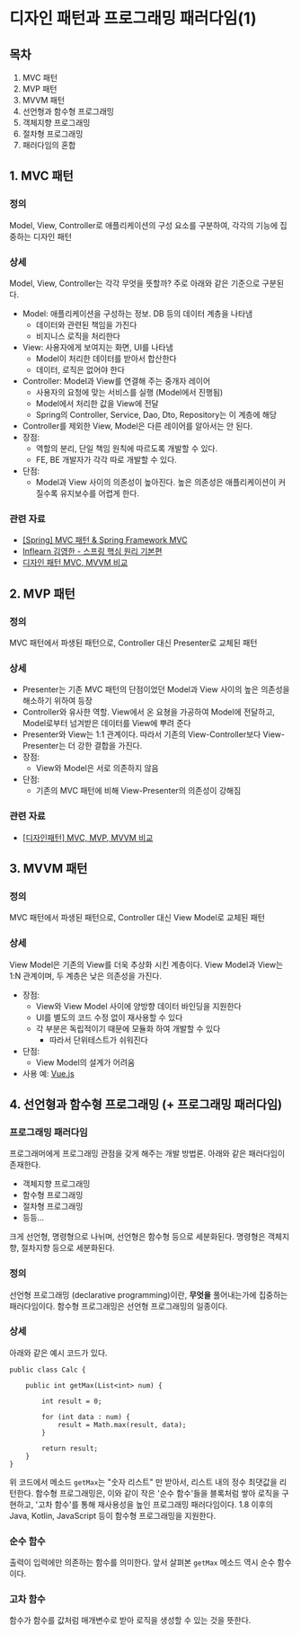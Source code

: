 # 디자인 패턴과 프로그래밍 패러다임(1)

## 목차

1. MVC 패턴
2. MVP 패턴
3. MVVM 패턴
4. 선언형과 함수형 프로그래밍
5. 객체지향 프로그래밍
6. 절차형 프로그래밍
7. 패러다임의 혼합

## 1. MVC 패턴

### 정의

Model, View, Controller로 애플리케이션의 구성 요소를 구분하여, 각각의 기능에 집중하는 디자인 패턴

### 상세

Model, View, Controller는 각각 무엇을 뜻할까? 주로 아래와 같은 기준으로 구분된다.

- Model: 애플리케이션을 구성하는 정보. DB 등의 데이터 계층을 나타냄
  - 데이터와 관련된 책임을 가진다
  - 비지니스 로직을 처리한다
- View: 사용자에게 보여지는 화면, UI를 나타냄
  - Model이 처리한 데이터를 받아서 합산한다
  - 데이터, 로직은 없어야 한다
- Controller: Model과 View를 연결해 주는 중개자 레이어
  - 사용자의 요청에 맞는 서비스를 실행 (Model에서 진행됨)
  - Model에서 처리한 값을 View에 전달
  - Spring의 Controller, Service, Dao, Dto, Repository는 이 계층에 해당
- Controller를 제외한 View, Model은 다른 레이어를 알아서는 안 된다.
- 장점:
  - 역할의 분리, 단일 책임 원칙에 따르도록 개발할 수 있다.
  - FE, BE 개발자가 각각 따로 개발할 수 있다.
- 단점:
  - Model과 View 사이의 의존성이 높아진다. 높은 의존성은 애플리케이션이 커질수록 유지보수를 어렵게 한다.

### 관련 자료

- [[Spring] MVC 패턴 & Spring Framework MVC](https://aridom.tistory.com/61)
- [Inflearn 김영한 - 스프링 핵심 원리 기본편](https://www.inflearn.com/course/%EC%8A%A4%ED%94%84%EB%A7%81-%ED%95%B5%EC%8B%AC-%EC%9B%90%EB%A6%AC-%EA%B8%B0%EB%B3%B8%ED%8E%B8)
- [디자인 패턴 MVC, MVVM 비교](https://donggyu9410.medium.com/%EB%94%94%EC%9E%90%EC%9D%B8-%ED%8C%A8%ED%84%B4-mvc-mvvm-%EB%B9%84%EA%B5%90-1a4e6c1c860a#:~:text=MVC%20%ED%8C%A8%ED%84%B4%EC%9D%98%20%EB%8B%A8%EC%A0%90%EC%9D%80,%EC%9C%A0%EC%A7%80%EB%B3%B4%EC%88%98%EA%B0%80%20%EC%96%B4%EB%A0%A4%EC%9B%8C%EC%A7%91%EB%8B%88%EB%8B%A4.)

## 2. MVP 패턴

### 정의

MVC 패턴에서 파생된 패턴으로, Controller 대신 Presenter로 교체된 패턴

### 상세

- Presenter는 기존 MVC 패턴의 단점이었던 Model과 View 사이의 높은 의존성을 해소하기 위하여 등장
- Controller와 유사한 역할. View에서 온 요쳥을 가공하여 Model에 전달하고, Model로부터 넘겨받은 데이터를 View에 뿌려 준다
- Presenter와 View는 1:1 관계이다. 따라서 기존의 View-Controller보다 View-Presenter는 더 강한 결합을 가진다.
- 장점:
  - View와 Model은 서로 의존하지 않음
- 단점:
  - 기존의 MVC 패턴에 비해 View-Presenter의 의존성이 강해짐

### 관련 자료

- [[디자인패턴] MVC, MVP, MVVM 비교](https://beomy.tistory.com/43)

## 3. MVVM 패턴

### 정의

MVC 패턴에서 파생된 패턴으로, Controller 대신 View Model로 교체된 패턴

### 상세

View Model은 기존의 View를 더욱 추상화 시킨 계층이다.
View Model과 View는 1:N 관계이며, 두 계층은 낮은 의존성을 가진다.

- 장점:
  - View와 View Model 사이에 양방향 데이터 바인딩을 지원한다
  - UI를 별도의 코드 수정 없이 재사용할 수 있다
  - 각 부분은 독립적이기 때문에 모듈화 하여 개발할 수 있다
    - 따라서 단위테스트가 쉬워진다
- 단점:
  - View Model의 설계가 어려움
- 사용 예: [Vue.js](https://vuejs.org/)

## 4. 선언형과 함수형 프로그래밍 (+ 프로그래밍 패러다임)

### 프로그래밍 패러다임

프로그래머에게 프로그래밍 관점을 갖게 해주는 개발 방법론.
아래와 같은 패러다임이 존재한다.

- 객체지향 프로그래밍
- 함수형 프로그래밍
- 절차형 프로그래밍
- 등등...

크게 선언형, 명령형으로 나뉘며, 선언형은 함수형 등으로 세분화된다. 명령형은 객체지향, 절차지향 등으로 세분화된다.

### 정의

선언형 프로그래밍 (declarative programming)이란, **무엇을** 풀어내는가에 집중하는 패러다임이다. 함수형 프로그래밍은 선언형 프로그래밍의 일종이다.

### 상세

아래와 같은 예시 코드가 있다.

```
public class Calc {

    public int getMax(List<int> num) {

        int result = 0;

        for (int data : num) {
            result = Math.max(result, data);
        }

        return result;
    }
}
```

위 코드에서 메소드 `getMax`는 "숫자 리스트" 만 받아서, 리스트 내의 정수 최댓값을 리턴한다.
함수형 프로그래밍은, 이와 같이 작은 '순수 함수'들을 블록처럼 쌓아 로직을 구현하고, '고차 함수'를 통해 재사용성을 높인 프로그래밍 패러다임이다.
1.8 이후의 Java, Kotlin, JavaScript 등이 함수형 프로그래밍을 지원한다.

### 순수 함수

출력이 입력에만 의존하는 함수를 의미한다.
앞서 살펴본 `getMax` 메소드 역시 순수 함수이다.

### 고차 함수

함수가 함수를 값처럼 매개변수로 받아 로직을 생성할 수 있는 것을 뜻한다.
